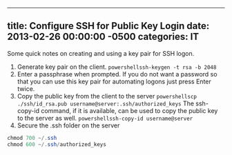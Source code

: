 ﻿---

title:  Configure SSH for Public Key Login
date:   2013-02-26 00:00:00 -0500
categories: IT
---






Some quick notes on creating and using a key pair for SSH logon.

1. Generate key pair on the client.
```powershellssh-keygen -t rsa -b 2048```
2. Enter a passphrase when prompted. If you do not want a password so that you can use this key pair for automating logons just press Enter twice.
3. Copy the public key from the client to the server
```powershellscp ./ssh/id_rsa.pub username@server:.ssh/authorized_keys```
The ssh-copy-id command, if it is available, can be used to copy the public key to the server as well.
```powershellssh-copy-id username@server```
4. Secure the .ssh folder on the server
```powershell
chmod 700 ~/.ssh
chmod 600 ~/.ssh/authorized_keys
```


